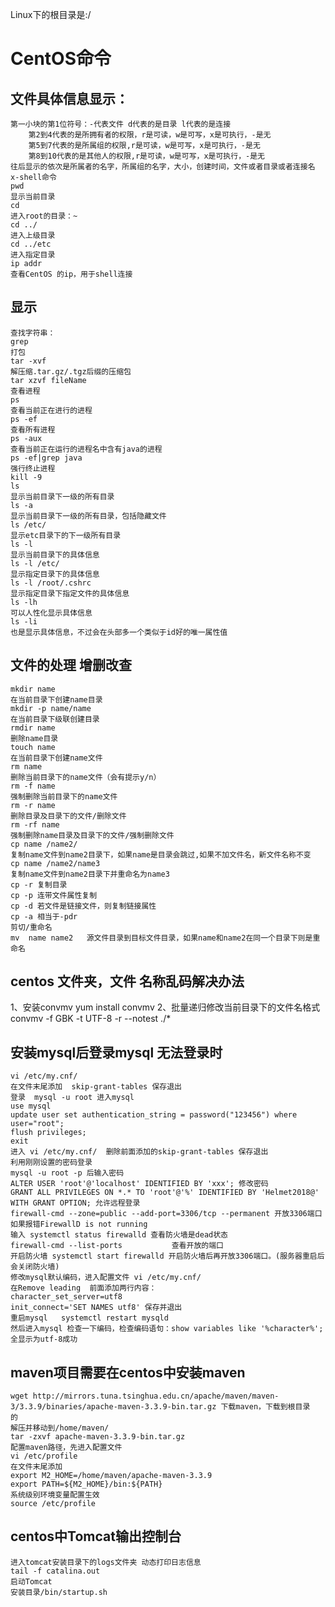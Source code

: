 
Linux下的根目录是:/
# CentOS命令

## 文件具体信息显示：
	第一小块的第1位符号：-代表文件 d代表的是目录 l代表的是连接
		第2到4代表的是所拥有者的权限，r是可读，w是可写，x是可执行，-是无
		第5到7代表的是所属组的权限,r是可读，w是可写，x是可执行，-是无
		第8到10代表的是其他人的权限,r是可读，w是可写，x是可执行，-是无
	往后显示的依次是所属者的名字，所属组的名字，大小，创建时间，文件或者目录或者连接名
	x-shell命令
	pwd
	显示当前目录
	cd
	进入root的目录：~
	cd ../
	进入上级目录
	cd ../etc
	进入指定目录
	ip addr
	查看CentOS 的ip，用于shell连接


## 显示
	查找字符串：
	grep
	打包
	tar -xvf
	解压缩.tar.gz/.tgz后缀的压缩包
	tar xzvf fileName
	查看进程
	ps
	查看当前正在进行的进程
	ps -ef
	查看所有进程
	ps -aux
	查看当前正在运行的进程名中含有java的进程
	ps -ef|grep java
	强行终止进程
	kill -9
	ls
	显示当前目录下一级的所有目录
	ls -a
	显示当前目录下一级的所有目录，包括隐藏文件
	ls /etc/
	显示etc目录下的下一级所有目录
	ls -l
	显示当前目录下的具体信息
	ls -l /etc/
	显示指定目录下的具体信息
	ls -l /root/.cshrc
	显示指定目录下指定文件的具体信息
	ls -lh
	可以人性化显示具体信息
	ls -li
	也是显示具体信息，不过会在头部多一个类似于id好的唯一属性值

## 文件的处理  增删改查
	mkdir name
	在当前目录下创建name目录
	mkdir -p name/name
	在当前目录下级联创建目录
	rmdir name
	删除name目录
	touch name
	在当前目录下创建name文件
	rm name
	删除当前目录下的name文件（会有提示y/n）
	rm -f name
	强制删除当前目录下的name文件
	rm -r name
	删除目录及目录下的文件/删除文件
	rm -rf name
	强制删除name目录及目录下的文件/强制删除文件
	cp name /name2/
	复制name文件到name2目录下，如果name是目录会跳过,如果不加文件名，新文件名称不变
	cp name /name2/name3
	复制name文件到name2目录下并重命名为name3
	cp -r 复制目录
	cp -p 连带文件属性复制
	cp -d 若文件是链接文件，则复制链接属性
	cp -a 相当于-pdr
	剪切/重命名
	mv  name name2   源文件目录到目标文件目录，如果name和name2在同一个目录下则是重命名


## centos 文件夹，文件 名称乱码解决办法
1、安装convmv    yum install convmv
2、批量递归修改当前目录下的文件名格式    convmv -f GBK -t UTF-8 -r --notest ./*


## 安装mysql后登录mysql 无法登录时
	vi /etc/my.cnf/ 
	在文件末尾添加  skip-grant-tables 保存退出
	登录  mysql -u root 进入mysql
	use mysql
	update user set authentication_string = password("123456") where user="root";
	flush privileges;
	exit
	进入 vi /etc/my.cnf/  删除前面添加的skip-grant-tables 保存退出
	利用刚刚设置的密码登录
	mysql -u root -p 后输入密码
	ALTER USER 'root'@'localhost' IDENTIFIED BY 'xxx'; 修改密码
	GRANT ALL PRIVILEGES ON *.* TO 'root'@'%' IDENTIFIED BY 'Helmet2018@' WITH GRANT OPTION; 允许远程登录
	firewall-cmd --zone=public --add-port=3306/tcp --permanent 开放3306端口 如果报错FirewallD is not running
	输入 systemctl status firewalld 查看防火墙是dead状态
	firewall-cmd --list-ports   		查看开放的端口
	开启防火墙 systemctl start firewalld 开启防火墙后再开放3306端口。(服务器重启后会关闭防火墙)
	修改mysql默认编码，进入配置文件 vi /etc/my.cnf/
	在Remove leading  前面添加两行内容：
	character_set_server=utf8
	init_connect='SET NAMES utf8' 保存并退出
	重启mysql   systemctl restart mysqld
	然后进入mysql 检查一下编码，检查编码语句：show variables like '%character%'; 全显示为utf-8成功


## maven项目需要在centos中安装maven
	wget http://mirrors.tuna.tsinghua.edu.cn/apache/maven/maven-3/3.3.9/binaries/apache-maven-3.3.9-bin.tar.gz 下载maven，下载到根目录        的
	解压并移动到/home/maven/
	tar -zxvf apache-maven-3.3.9-bin.tar.gz
	配置maven路径，先进入配置文件
	vi /etc/profile
	在文件末尾添加
	export M2_HOME=/home/maven/apache-maven-3.3.9
	export PATH=${M2_HOME}/bin:${PATH}
	系统级别环境变量配置生效
	source /etc/profile

## centos中Tomcat输出控制台
	进入tomcat安装目录下的logs文件夹 动态打印日志信息
	tail -f catalina.out 
	启动Tomcat
	安装目录/bin/startup.sh






